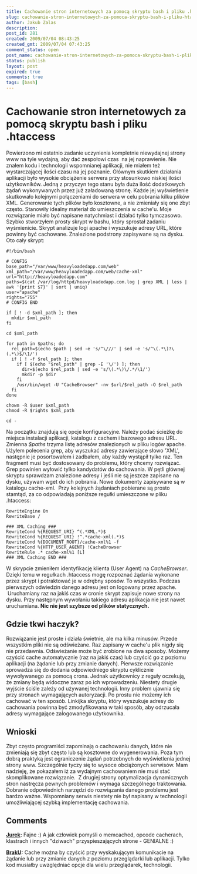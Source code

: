 ```yaml
---
title: Cachowanie stron internetowych za pomocą skryptu bash i pliku .htaccess
slug: cachowanie-stron-internetowych-za-pomoca-skryptu-bash-i-pliku-htaccess
author: Jakub Zalas
description: 
post_id: 281
created: 2009/07/04 08:43:25
created_gmt: 2009/07/04 07:43:25
comment_status: open
post_name: cachowanie-stron-internetowych-za-pomoca-skryptu-bash-i-pliku-htaccess
status: publish
layout: post
expired: true
comments: true
tags: [bash]
---
```


<!--Powierzono mi ostatnio zadanie uczynienia kompletnie niewydajnej strony www na tyle wydajną, aby dać zespołowi czas  na jej naprawienie. Nie znałem kodu i technologii wspomnianej aplikacji, nie miałem też wystarczającej ilości czasu na jej poznanie.-->

# Cachowanie stron internetowych za pomocą skryptu bash i pliku .htaccess

Powierzono mi ostatnio zadanie uczynienia kompletnie niewydajnej strony www na tyle wydajną, aby dać zespołowi czas  na jej naprawienie. Nie znałem kodu i technologii wspomnianej aplikacji, nie miałem też wystarczającej ilości czasu na jej poznanie. Głównym skutkiem działania aplikacji było wysokie obciążenie serwera przy stosunkowo niskiej ilości użytkowników. Jedną z przyczyn tego stanu była duża ilość dodatkowych żądań wykonywanych przez już załadowaną stronę. Każde jej wyświetlenie skutkowało kolejnymi połączeniami do serwera w celu pobrania kilku plików XML. Generowanie tych plików było kosztowne, a nie zmieniały się one zbyt często. Stanowiły idealny materiał do umieszczenia w cache'u. Moje rozwiązanie miało być napisane natychmiast i działać tylko tymczasowo. Szybko stworzyłem prosty skrypt w bashu, który sprostał zadaniu wyśmienicie. Skrypt analizuje logi apache i wyszukuje adresy URL, które powinny być cachowane. Znalezione podstrony zapisywane są na dysku. Oto cały skrypt: 
    
    
    #!/bin/bash
    
    # CONFIG
    base_path="/var/www/heavyloadedapp.com/web"
    xml_path="/var/www/heavyloadedapp.com/web/cache-xml"
    url="http://heavyloadedapp.com"
    paths=$(cat /var/log/httpd/heavyloadedapp.com.log | grep XML | less | awk '{print $7}' | sort | uniq)
    user="apache"
    rights="755"
    # CONFIG END
    
    if [ ! -d $xml_path ]; then
      mkdir $xml_path
    fi
    
    cd $xml_path
    
    for path in $paths; do
      rel_path=$(echo $path | sed -e 's/^\///' | sed -e 's/^\(.*\)?\(.*\)$/\1/')
      if [ ! -f $rel_path ]; then
        if [ $(echo "$rel_path" | grep -E '\/') ]; then
          dir=$(echo $rel_path | sed -e 's/\(.*\)\/.*/\1/')
          mkdir -p $dir
        fi
        /usr/bin/wget -U "CacheBrowser" -nv $url/$rel_path -O $rel_path
      fi
    done
    
    chown -R $user $xml_path
    chmod -R $rights $xml_path
    
    cd -

Na początku znajdują się opcje konfiguracyjne. Należy podać ścieżkę do miejsca instalacji aplikacji, katalogu z cachem i bazowego adresu URL. Zmienna _$paths_ trzyma listę adresów znalezionych w pliku logów apache. Użyłem polecenia grep, aby wyszukać adresy zawierające słowo 'XML', następnie je posortowałem i zadbałem, aby każdy wystąpił tylko raz. Ten fragment musi być dostosowany do problemu, który chcemy rozwiązać. Grep powinien wyłowić tylko kandydatów do cachowania. W pętli głównej skryptu sprawdzam znalezione adresy i jeśli nie są jeszcze zapisane na dysku, używam wget do ich pobrania. Nowe dokumenty zapisywane są w katalogu cache-xml.  Przy kolejnych żądaniach pobierane są prosto stamtąd, za co odpowiadają poniższe regułki umieszczone w pliku .htaccess: 
    
    
    RewriteEngine On
    RewriteBase /
    
    ### XML Caching ###
    RewriteCond %{REQUEST_URI} ^(.*XML.*)$
    RewriteCond %{REQUEST_URI} !^.*cache-xml(.*)$
    RewriteCond %{DOCUMENT_ROOT}/cache-xml%1 -f
    RewriteCond %{HTTP_USER_AGENT} !CacheBrowser
    RewriteRule .* cache-xml%1 [L]
    ### XML Caching END ###

W skrypcie zmieniłem identyfikację klienta (User Agent) na _CacheBrowser_. Dzięki temu w regułkach .htaccess mogę rozpoznać żądania wykonane przez skrypt i potraktować je w odrębny sposów. To wszystko. Podczas pierwszych odwiedzin danego adresu jest on logowany przez apache.  Uruchamiany raz na jakiś czas w cronie skrypt zapisuje nowe strony na dysku. Przy następnym wywołaniu takiego adresu aplikacja nie jest nawet uruchamiana. **Nic nie jest szybsze od plików statycznych.**

## Gdzie tkwi haczyk?

Rozwiązanie jest proste i działa świetnie, ale ma kilka minusów. Przede wszystkim pliki nie są odświeżane. Raz zapisany w cache'u plik nigdy się nie przedawnia. Odświeżanie może być zrobione na dwa sposoby. Możemy czyścić cache automatycznie (raz na jakiś czas) lub czyścić go z poziomu aplikacji (na żądanie lub przy zmianie danych). Pierwsze rozwiązanie sprowadza się do dodania odpowiedniego skryptu cyklicznie wywoływanego za pomocą crona. Jednak użytkownicy z reguły oczekują, że zmiany będą widoczne zaraz po ich wprowadzeniu. Niestety drugie wyjście ściśle zależy od używanej technologii. Inny problem ujawnia się przy stronach wymagających autoryzacji. Po prostu nie możemy ich cachować w ten sposób. Linkijka skryptu, który wyszukuje adresy do cachowania powinna być zmodyfikowana w taki sposób, aby odrzucała adresy wymagające zalogowanego użytkownika. 

## Wnioski

Zbyt często programiści zapominają o cachowaniu danych, które nie zmieniają się zbyt często lub są kosztowne do wygenerowania. Poza tym dobrą praktyką jest ograniczenie żądań potrzebnych do wyświetlenia jednej strony www. Szczególnie tyczy się to wysoce obciążonych serwisów. Mam nadzieję, że pokazałem iż za wydajnym cachowaniem nie musi stać skomplikowane rozwiązanie.  Z drugiej strony optymalizacja dynamicznych stron nastręcza pewnych problemów i wymaga szczególnego traktowania. Dobranie odpowiednich narzędzi do rozwiązania danego problemu jest bardzo ważne. Wspomniany serwis niestety nie był napisany w technologii umożliwiającej szybką implementację cachowania.

## Comments

**[Jurek](#2975 "2009-07-15 07:28:13"):** Fajne :) A jak człowiek pomyśli o memcached, opcode cacherach, klastrach i innych "dziwach" przyspieszających strone - GENIALNE :)

**[BrakU](#3056 "2011-07-14 05:42:27"):** Cache można by czyścić przy wyskakującym komunikacie na żądanie lub przy zmianie danych z poziomu przeglądarki lub aplikacji. Tylko kod musiałby uwzględniać opcje dla wielu przeglądarek, technologii.

